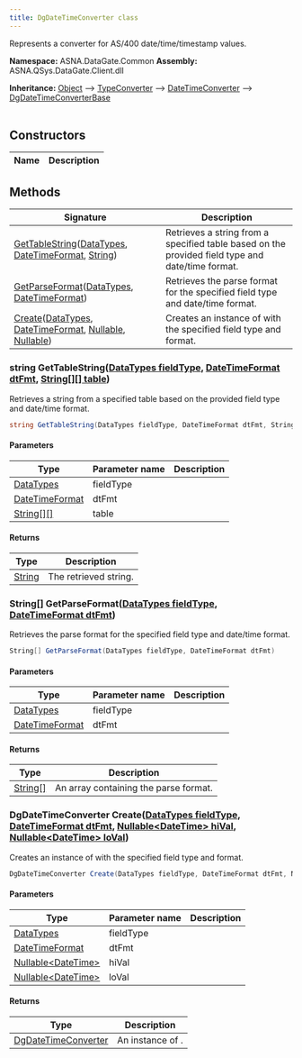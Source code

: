 ```yaml
---
title: DgDateTimeConverter class
---
```


Represents a converter for AS/400 date/time/timestamp values.

**Namespace:** ASNA.DataGate.Common
**Assembly:** ASNA.QSys.DataGate.Client.dll

**Inheritance:** [Object](https://docs.microsoft.com/en-us/dotnet/api/system.object) --> [TypeConverter](https://learn.microsoft.com/en-us/dotnet/api/system.componentmodel.typeconverter?view=net-8.0) --> [DateTimeConverter](https://learn.microsoft.com/en-us/dotnet/api/system.datetimeconverter?view=net-8.0) --> [DgDateTimeConverterBase](/reference/datagate/data-gate-common/dg-date-time-converter-base.html)
<br>
<br>

## Constructors

| Name | Description |
| --- | --- |

## Methods

| Signature | Description |
| --- | --- |
| [GetTableString](#gettablestring-datatypes-datetimeformat-string-)([DataTypes](/reference/datagate/data-gate-common/data-types.html), [DateTimeFormat](/reference/datagate/data-gate-common/date-time-format.html), [String](https://docs.microsoft.com/en-us/dotnet/api/system.string)) | Retrieves a string from a specified table based on the provided field type and date/time format.
| [GetParseFormat](#getparseformat-datatypes-datetimeformat-)([DataTypes](/reference/datagate/data-gate-common/data-types.html), [DateTimeFormat](/reference/datagate/data-gate-common/date-time-format.html)) | Retrieves the parse format for the specified field type and date/time format.
| [Create](#create-datatypes-datetimeformat-nullable-nullable-)([DataTypes](/reference/datagate/data-gate-common/data-types.html), [DateTimeFormat](/reference/datagate/data-gate-common/date-time-format.html), [Nullable](https://learn.microsoft.com/en-us/dotnet/csharp/language-reference/builtin-types/nullable-value-types), [Nullable](https://learn.microsoft.com/en-us/dotnet/csharp/language-reference/builtin-types/nullable-value-types)) | Creates an instance of  with the specified field type and format.

### string GetTableString([DataTypes fieldType](/reference/datagate/data-gate-common/data-types.html), [DateTimeFormat dtFmt](/reference/datagate/data-gate-common/date-time-format.html), [String\[\]\[\] table](https://docs.microsoft.com/en-us/dotnet/api/system.string))

Retrieves a string from a specified table based on the provided field type and date/time format.

```cs
string GetTableString(DataTypes fieldType, DateTimeFormat dtFmt, String[][] table)
```

#### Parameters

| Type | Parameter name | Description
| --- | --- | ---
| [DataTypes](/reference/datagate/data-gate-common/data-types.html) | fieldType | 
| [DateTimeFormat](/reference/datagate/data-gate-common/date-time-format.html) | dtFmt | 
| [String\[\]\[\]](https://docs.microsoft.com/en-us/dotnet/api/system.string) | table | 

#### Returns

| Type | Description
| --- | ---
| [String](https://docs.microsoft.com/en-us/dotnet/api/system.string) | The retrieved string.

### String[] GetParseFormat([DataTypes fieldType](/reference/datagate/data-gate-common/data-types.html), [DateTimeFormat dtFmt](/reference/datagate/data-gate-common/date-time-format.html))

Retrieves the parse format for the specified field type and date/time format.

```cs
String[] GetParseFormat(DataTypes fieldType, DateTimeFormat dtFmt)
```

#### Parameters

| Type | Parameter name | Description
| --- | --- | ---
| [DataTypes](/reference/datagate/data-gate-common/data-types.html) | fieldType | 
| [DateTimeFormat](/reference/datagate/data-gate-common/date-time-format.html) | dtFmt | 

#### Returns

| Type | Description
| --- | ---
| [String\[\]](https://docs.microsoft.com/en-us/dotnet/api/system.string) | An array containing the parse format.

### DgDateTimeConverter Create([DataTypes fieldType](/reference/datagate/data-gate-common/data-types.html), [DateTimeFormat dtFmt](/reference/datagate/data-gate-common/date-time-format.html), [Nullable\<DateTime\> hiVal](https://learn.microsoft.com/en-us/dotnet/csharp/language-reference/builtin-types/nullable-value-types), [Nullable\<DateTime\> loVal](https://learn.microsoft.com/en-us/dotnet/csharp/language-reference/builtin-types/nullable-value-types))

Creates an instance of  with the specified field type and format.

```cs
DgDateTimeConverter Create(DataTypes fieldType, DateTimeFormat dtFmt, Nullable<DateTime> hiVal, Nullable<DateTime> loVal)
```

#### Parameters

| Type | Parameter name | Description
| --- | --- | ---
| [DataTypes](/reference/datagate/data-gate-common/data-types.html) | fieldType | 
| [DateTimeFormat](/reference/datagate/data-gate-common/date-time-format.html) | dtFmt | 
| [Nullable\<DateTime\>](https://learn.microsoft.com/en-us/dotnet/csharp/language-reference/builtin-types/nullable-value-types) | hiVal | 
| [Nullable\<DateTime\>](https://learn.microsoft.com/en-us/dotnet/csharp/language-reference/builtin-types/nullable-value-types) | loVal | 

#### Returns

| Type | Description
| --- | ---
| [DgDateTimeConverter](/reference/datagate/data-gate-common/dg-date-time-converter.html) | An instance of .
